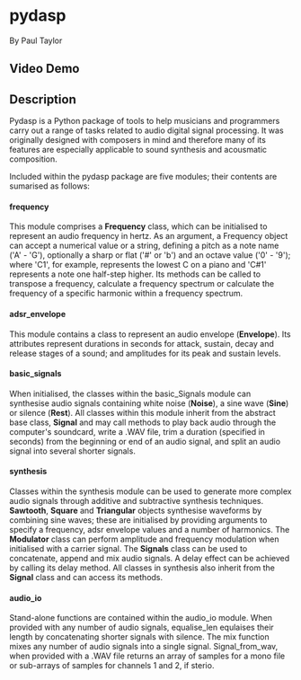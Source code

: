 # pydasp

By Paul Taylor

## Video Demo <URL HERE>

## Description

Pydasp is a Python package of tools to help musicians and programmers carry out a range of tasks related to audio digital signal processing. It was originally designed with composers in mind and therefore many of its features are especially applicable to sound synthesis and acousmatic composition.

Included within the pydasp package are five modules; their contents are sumarised as follows:

#### frequency

This module comprises a **Frequency** class, which can be initialised to represent an audio frequency in hertz. As an argument, a Frequency object can accept a numerical value or a string, defining a pitch as a note name ('A' - 'G'), optionally a sharp or flat ('#' or 'b') and an octave value ('0' - '9'); where 'C1', for example, represents the lowest C on a piano and 'C#1' represents a note one half-step higher. Its methods can be called to transpose a frequency, calculate a frequency spectrum or calculate the frequency of a specific harmonic within a frequency spectrum.

#### adsr_envelope

This module contains a class to represent an audio envelope (**Envelope**). Its attributes represent durations in seconds for attack, sustain, decay and release stages of a sound; and amplitudes for its peak and sustain levels.

#### basic_signals

When initialised, the classes within the basic_Signals module can synthesise audio signals containing white noise (**Noise**), a sine wave (**Sine**) or silence (**Rest**). All classes within this module inherit from the abstract base class, **Signal** and may call methods to play back audio through the computer's soundcard, write a .WAV file, trim a duration (specified in seconds) from the beginning or end of an audio signal, and split an audio signal into several shorter signals.

#### synthesis

Classes within the synthesis module can be used to generate more complex audio signals through additive and subtractive synthesis techniques. **Sawtooth**, **Square** and **Triangular** objects synthesise waveforms by combining sine waves; these are initialised by providing arguments to specify a frequency, adsr envelope values and a number of harmonics. The **Modulator** class can perform amplitude and frequency modulation when initialised with a carrier signal. The **Signals** class can be used to concatenate, append and mix audio signals. A delay effect can be achieved by calling its delay method. All classes in synthesis also inherit from the **Signal** class and can access its methods.

#### audio_io

Stand-alone functions are contained within the audio_io module. When provided with any number of audio signals, equalise_len equlaises their length by concatenating shorter signals with silence. The mix function mixes any number of audio signals into a single signal. Signal_from_wav, when provided with a .WAV file returns an array of samples for a mono file or sub-arrays of samples for channels 1 and 2, if sterio.